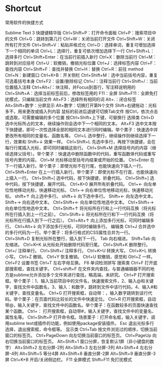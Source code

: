# Shortcut
常用软件的快捷方式

Sublime Text 3 快捷键精华版 
Ctrl+Shift+P：打开命令面板
Ctrl+P：搜索项目中的文件 
Ctrl+G：跳转到第几行
Ctrl+W：关闭当前打开文件
Ctrl+Shift+W：关闭所有打开文件
Ctrl+Shift+V：粘贴并格式化
Ctrl+D：选择单词，重复可增加选择下一个相同的单词
Ctrl+L：选择行，重复可依次增加选择下一行
Ctrl+Shift+L：选择多行
Ctrl+Shift+Enter：在当前行前插入新行
Ctrl+X：删除当前行 
Ctrl+M：跳转到对应括号
Ctrl+U：软撤销，撤销光标位置 
Ctrl+J：选择标签内容
Ctrl+F：查找内容
Ctrl+Shift+F：查找并替换
Ctrl+H：替换 
Ctrl+R：前往
method Ctrl+N：新建窗口
Ctrl+K+B：开关侧栏 
Ctrl+Shift+M：选中当前括号内容，重复可选着括号本身 
Ctrl+F2：设置/删除标记
Ctrl+/：注释当前行
Ctrl+Shift+/：当前位置插入注释
Ctrl+Alt+/：块注释，并Focus到首行，写注释说明用的
Ctrl+Shift+A：选择当前标签前后，修改标签用的
F11：全屏
Shift+F11：全屏免打扰模式，只编辑当前文件
Alt+F3：选择所有相同的词
Alt+.：闭合标签
Alt+Shift+数字：分屏显示 
Alt+数字：切换打开第N个文件
Shift+右键拖动：光标多不，用来更改或插入列内容 鼠标的前进后退键可切换Tab文件 按Ctrl，依次点击或选取，可需要编辑的多个位置
按Ctrl+Shift+上下键，可替换行 选择类 Ctrl+D 选中光标所占的文本，继续操作则会选中下一个相同的文本。 
Alt+F3 选中文本按下快捷键，即可一次性选择全部的相同文本进行同时编辑。举个栗子：快速选中并更改所有相同的变量名、函数名等。 
Ctrl+L 选中整行，继续操作则继续选择下一行，效果和 Shift+↓ 效果一样。 Ctrl+Shift+L 先选中多行，再按下快捷键，会在每行行尾插入光标，即可同时编辑这些行。 
Ctrl+Shift+M 选择括号内的内容（继续选择父括号）。举个栗子：快速选中删除函数中的代码，重写函数体代码或重写括号内里的内容。
Ctrl+M 光标移动至括号内结束或开始的位置。
Ctrl+Enter 在下一行插入新行。举个栗子：即使光标不在行尾，也能快速向下插入一行。
Ctrl+Shift+Enter 在上一行插入新行。举个栗子：即使光标不在行首，也能快速向上插入一行。
Ctrl+Shift+[ 选中代码，按下快捷键，折叠代码。
Ctrl+Shift+] 选中代码，按下快捷键，展开代码。
Ctrl+K+0 展开所有折叠代码。 
Ctrl+← 向左单位性地移动光标，快速移动光标。
Ctrl+→ 向右单位性地移动光标，快速移动光标。 
shift+↑ 向上选中多行。 
shift+↓ 向下选中多行。 
Shift+← 向左选中文本。 
Shift+→ 向右选中文本。 
Ctrl+Shift+← 向左单位性地选中文本。 
Ctrl+Shift+→ 向右单位性地选中文本。 
Ctrl+Shift+↑ 将光标所在行和上一行代码互换（将光标所在行插入到上一行之前）。 
Ctrl+Shift+↓ 将光标所在行和下一行代码互换（将光标所在行插入到下一行之后）。 
Ctrl+Alt+↑ 向上添加多行光标，可同时编辑多行。
Ctrl+Alt+↓ 向下添加多行光标，可同时编辑多行。 
编辑类 
Ctrl+J 合并选中的多行代码为一行。举个栗子：将多行格式的CSS属性合并为一行。 
Ctrl+Shift+D 复制光标所在整行，插入到下一行。 Tab 向右缩进。 Shift+Tab 向左缩进。 
Ctrl+K+K 从光标处开始删除代码至行尾。 Ctrl+Shift+K 删除整行。 Ctrl+/ 注释单行。 
Ctrl+Shift+/ 注释多行。 
Ctrl+K+U 转换大写。 
Ctrl+K+L 转换小写。
Ctrl+Z 撤销。 
Ctrl+Y 恢复撤销。 
Ctrl+U 软撤销，感觉和 Gtrl+Z 一样。 
Ctrl+F2 设置书签 
Ctrl+T 左右字母互换。
F6 单词检测拼写 
搜索类 
Ctrl+F 打开底部搜索框，查找关键字。 
Ctrl+shift+F 在文件夹内查找，与普通编辑器不同的地方是sublime允许添加多个文件夹进行查找，略高端，未研究。 
Ctrl+P 打开搜索框。举个栗子：1、输入当前项目中的文件名，快速搜索文件，2、输入@和关键字，查找文件中函数名，3、输入：和数字，跳转到文件中该行代码，4、输入#和关键字，查找变量名。 
Ctrl+G 打开搜索框，自动带：，输入数字跳转到该行代码。举个栗子：在页面代码比较长的文件中快速定位。 
Ctrl+R 打开搜索框，自动带@，输入关键字，查找文件中的函数名。举个栗子：在函数较多的页面快速查找某个函数。 
Ctrl+： 打开搜索框，自动带#，输入关键字，查找文件中的变量名、属性名等。 Ctrl+Shift+P 打开命令框。场景栗子：打开命名框，输入关键字，调用sublime text或插件的功能，例如使用package安装插件。 Esc 退出光标多行选择，退出搜索框，命令框等。 
显示类 
Ctrl+Tab 按文件浏览过的顺序，切换当前窗口的标签页。 
Ctrl+PageDown 向左切换当前窗口的标签页。 
Ctrl+PageUp 向右切换当前窗口的标签页。 
Alt+Shift+1 窗口分屏，恢复默认1屏（非小键盘的数字） 
Alt+Shift+2 左右分屏-2列 
Alt+Shift+3 左右分屏-3列 
Alt+Shift+4 左右分屏-4列 
Alt+Shift+5 等分4屏 
Alt+Shift+8 垂直分屏-2屏 
Alt+Shift+9 垂直分屏-3屏 
Ctrl+K+B 开启/关闭侧边栏。 
F11 全屏模式 
Shift+F11 免打扰模式

